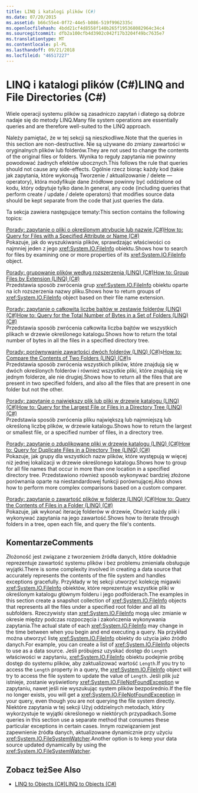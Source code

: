 ```yaml
---
title: LINQ i katalogi plików (C#)
ms.date: 07/20/2015
ms.assetid: b66c55e4-0f72-44e5-b086-519f9962335c
ms.openlocfilehash: 4bdd21cf4d8558f140b265f195368082964c34c4
ms.sourcegitcommit: dfb2a100cfb4d3902c042f17b3204f49bc7635e7
ms.translationtype: MT
ms.contentlocale: pl-PL
ms.lasthandoff: 09/21/2018
ms.locfileid: "46517227"
---
```

# <a name="linq-and-file-directories-c"></a><span data-ttu-id="cc90c-102">LINQ i katalogi plików (C#)</span><span class="sxs-lookup"><span data-stu-id="cc90c-102">LINQ and File Directories (C#)</span></span>
<span data-ttu-id="cc90c-103">Wiele operacji systemu plików są zasadniczo zapytań i dlatego są dobrze nadaje się do metody LINQ.</span><span class="sxs-lookup"><span data-stu-id="cc90c-103">Many file system operations are essentially queries and are therefore well-suited to the LINQ approach.</span></span>  
  
 <span data-ttu-id="cc90c-104">Należy pamiętać, że w tej sekcji są nieszkodliwe.</span><span class="sxs-lookup"><span data-stu-id="cc90c-104">Note that the queries in this section are non-destructive.</span></span> <span data-ttu-id="cc90c-105">Nie są używane do zmiany zawartości w oryginalnych plików lub folderów.</span><span class="sxs-lookup"><span data-stu-id="cc90c-105">They are not used to change the contents of the original files or folders.</span></span> <span data-ttu-id="cc90c-106">Wynika to reguły zapytania nie powinny powodować żadnych efektów ubocznych.</span><span class="sxs-lookup"><span data-stu-id="cc90c-106">This follows the rule that queries should not cause any side-effects.</span></span> <span data-ttu-id="cc90c-107">Ogólnie rzecz biorąc każdy kod (takie jak zapytania, które wykonują Tworzenie / aktualizowanie / delete — operatory), która modyfikuje dane źródłowe powinny być oddzielone od kodu, który odpytuje tylko dane.</span><span class="sxs-lookup"><span data-stu-id="cc90c-107">In general, any code (including queries that perform create / update / delete operators) that modifies source data should be kept separate from the code that just queries the data.</span></span>  
  
 <span data-ttu-id="cc90c-108">Ta sekcja zawiera następujące tematy:</span><span class="sxs-lookup"><span data-stu-id="cc90c-108">This section contains the following topics:</span></span>  
  
 [<span data-ttu-id="cc90c-109">Porady: zapytanie o pliki o określonym atrybucie lub nazwie (C#)</span><span class="sxs-lookup"><span data-stu-id="cc90c-109">How to: Query for Files with a Specified Attribute or Name (C#)</span></span>](../../../../csharp/programming-guide/concepts/linq/how-to-query-for-files-with-a-specified-attribute-or-name.md)  
 <span data-ttu-id="cc90c-110">Pokazuje, jak do wyszukiwania plików, sprawdzając właściwości co najmniej jeden z jego <xref:System.IO.FileInfo> obiektu.</span><span class="sxs-lookup"><span data-stu-id="cc90c-110">Shows how to search for files by examining one or more properties of its <xref:System.IO.FileInfo> object.</span></span>  
  
 [<span data-ttu-id="cc90c-111">Porady: grupowanie plików według rozszerzenia (LINQ) (C#)</span><span class="sxs-lookup"><span data-stu-id="cc90c-111">How to: Group Files by Extension (LINQ) (C#)</span></span>](../../../../csharp/programming-guide/concepts/linq/how-to-group-files-by-extension-linq.md)  
 <span data-ttu-id="cc90c-112">Przedstawia sposób zwrócenia grup <xref:System.IO.FileInfo> obiektu oparte na ich rozszerzenia nazwy pliku.</span><span class="sxs-lookup"><span data-stu-id="cc90c-112">Shows how to return groups of <xref:System.IO.FileInfo> object based on their file name extension.</span></span>  
  
 [<span data-ttu-id="cc90c-113">Porady: zapytanie o całkowitą liczbę bajtów w zestawie folderów (LINQ) (C#)</span><span class="sxs-lookup"><span data-stu-id="cc90c-113">How to: Query for the Total Number of Bytes in a Set of Folders (LINQ) (C#)</span></span>](../../../../csharp/programming-guide/concepts/linq/how-to-query-for-the-total-number-of-bytes-in-a-set-of-folders-linq.md)  
 <span data-ttu-id="cc90c-114">Przedstawia sposób zwrócenia całkowita liczba bajtów we wszystkich plikach w drzewie określonego katalogu.</span><span class="sxs-lookup"><span data-stu-id="cc90c-114">Shows how to return the total number of bytes in all the files in a specified directory tree.</span></span>  
  
 <span data-ttu-id="cc90c-115">[Porady: porównywanie zawartości dwóch folderów (LINQ) (C#)](../../../../csharp/programming-guide/concepts/linq/how-to-compare-the-contents-of-two-folders-linq.md)s</span><span class="sxs-lookup"><span data-stu-id="cc90c-115">[How to: Compare the Contents of Two Folders (LINQ) (C#)](../../../../csharp/programming-guide/concepts/linq/how-to-compare-the-contents-of-two-folders-linq.md)s</span></span>  
 <span data-ttu-id="cc90c-116">Przedstawia sposób zwrócenia wszystkich plików, które znajdują się w dwóch określonych folderów i również wszystkie pliki, które znajdują się w jednym folderze, ale nie drugiej.</span><span class="sxs-lookup"><span data-stu-id="cc90c-116">Shows how to return all the files that are present in two specified folders, and also all the files that are present in one folder but not the other.</span></span>  
  
 [<span data-ttu-id="cc90c-117">Porady: zapytanie o największy plik lub pliki w drzewie katalogu (LINQ) (C#)</span><span class="sxs-lookup"><span data-stu-id="cc90c-117">How to: Query for the Largest File or Files in a Directory Tree (LINQ) (C#)</span></span>](../../../../csharp/programming-guide/concepts/linq/how-to-query-for-the-largest-file-or-files-in-a-directory-tree-linq.md)  
 <span data-ttu-id="cc90c-118">Przedstawia sposób zwrócenia pliku największą lub najmniejszą lub określoną liczbę plików, w drzewie katalogu.</span><span class="sxs-lookup"><span data-stu-id="cc90c-118">Shows how to return the largest or smallest file, or a specified number of files, in a directory tree.</span></span>  
  
 [<span data-ttu-id="cc90c-119">Porady: zapytanie o zduplikowane pliki w drzewie katalogu (LINQ) (C#)</span><span class="sxs-lookup"><span data-stu-id="cc90c-119">How to: Query for Duplicate Files in a Directory Tree (LINQ) (C#)</span></span>](../../../../csharp/programming-guide/concepts/linq/how-to-query-for-duplicate-files-in-a-directory-tree-linq.md)  
 <span data-ttu-id="cc90c-120">Pokazuje, jak grupy dla wszystkich nazw plików, które występują w więcej niż jednej lokalizacji w drzewie określonego katalogu.</span><span class="sxs-lookup"><span data-stu-id="cc90c-120">Shows how to group for all file names that occur in more than one location in a specified directory tree.</span></span> <span data-ttu-id="cc90c-121">Przedstawiono również sposób wykonywać bardziej złożone porównania oparte na niestandardowej funkcji porównującej.</span><span class="sxs-lookup"><span data-stu-id="cc90c-121">Also shows how to perform more complex comparisons based on a custom comparer.</span></span>  
  
 [<span data-ttu-id="cc90c-122">Porady: zapytanie o zawartość plików w folderze (LINQ) (C#)</span><span class="sxs-lookup"><span data-stu-id="cc90c-122">How to: Query the Contents of Files in a Folder (LINQ) (C#)</span></span>](../../../../csharp/programming-guide/concepts/linq/how-to-query-the-contents-of-files-in-a-folder-lin.md)  
 <span data-ttu-id="cc90c-123">Pokazuje, jak wykonać iterację folderów w drzewie, Otwórz każdy plik i wykonywać zapytania na jego zawartość.</span><span class="sxs-lookup"><span data-stu-id="cc90c-123">Shows how to iterate through folders in a tree, open each file, and query the file's contents.</span></span>  
  
## <a name="comments"></a><span data-ttu-id="cc90c-124">Komentarze</span><span class="sxs-lookup"><span data-stu-id="cc90c-124">Comments</span></span>  
 <span data-ttu-id="cc90c-125">Złożoność jest związane z tworzeniem źródła danych, które dokładnie reprezentuje zawartość systemu plików i bez problemu zmieniała obsługuje wyjątki.</span><span class="sxs-lookup"><span data-stu-id="cc90c-125">There is some complexity involved in creating a data source that accurately represents the contents of the file system and handles exceptions gracefully.</span></span> <span data-ttu-id="cc90c-126">Przykłady w tej sekcji utworzyć kolekcję migawki <xref:System.IO.FileInfo> obiektów, które reprezentuje wszystkie pliki w określonym katalogu głównym folderu i jego podfolderach.</span><span class="sxs-lookup"><span data-stu-id="cc90c-126">The examples in this section create a snapshot collection of <xref:System.IO.FileInfo> objects that represents all the files under a specified root folder and all its subfolders.</span></span> <span data-ttu-id="cc90c-127">Rzeczywisty stan <xref:System.IO.FileInfo> mogą ulec zmianie w okresie między podczas rozpoczęcia i zakończenia wykonywania zapytania.</span><span class="sxs-lookup"><span data-stu-id="cc90c-127">The actual state of each <xref:System.IO.FileInfo> may change in the time between when you begin and end executing a query.</span></span> <span data-ttu-id="cc90c-128">Na przykład można utworzyć listę <xref:System.IO.FileInfo> obiekty do użycia jako źródło danych.</span><span class="sxs-lookup"><span data-stu-id="cc90c-128">For example, you can create a list of <xref:System.IO.FileInfo> objects to use as a data source.</span></span> <span data-ttu-id="cc90c-129">Jeśli próbujesz uzyskać dostęp do `Length` właściwości w zapytaniu, <xref:System.IO.FileInfo> obiektu podejmie próbę dostęp do systemu plików, aby zaktualizować wartość `Length`.</span><span class="sxs-lookup"><span data-stu-id="cc90c-129">If you try to access the `Length` property in a query, the <xref:System.IO.FileInfo> object will try to access the file system to update the value of `Length`.</span></span> <span data-ttu-id="cc90c-130">Jeśli plik już istnieje, zostanie wyświetlony <xref:System.IO.FileNotFoundException> w zapytaniu, nawet jeśli nie wyszukując system plików bezpośrednio.</span><span class="sxs-lookup"><span data-stu-id="cc90c-130">If the file no longer exists, you will get a <xref:System.IO.FileNotFoundException> in your query, even though you are not querying the file system directly.</span></span> <span data-ttu-id="cc90c-131">Niektóre zapytania w tej sekcji Użyj oddzielnych metodach, który wykorzystuje te wyjątki określonego w niektórych przypadkach.</span><span class="sxs-lookup"><span data-stu-id="cc90c-131">Some queries in this section use a separate method that consumes these particular exceptions in certain cases.</span></span> <span data-ttu-id="cc90c-132">Innym rozwiązaniem jest zapewnienie źródła danych, aktualizowane dynamicznie przy użyciu <xref:System.IO.FileSystemWatcher>.</span><span class="sxs-lookup"><span data-stu-id="cc90c-132">Another option is to keep your data source updated dynamically by using the <xref:System.IO.FileSystemWatcher>.</span></span>  
  
## <a name="see-also"></a><span data-ttu-id="cc90c-133">Zobacz też</span><span class="sxs-lookup"><span data-stu-id="cc90c-133">See Also</span></span>

- [<span data-ttu-id="cc90c-134">LINQ to Objects (C#)</span><span class="sxs-lookup"><span data-stu-id="cc90c-134">LINQ to Objects (C#)</span></span>](../../../../csharp/programming-guide/concepts/linq/linq-to-objects.md)
